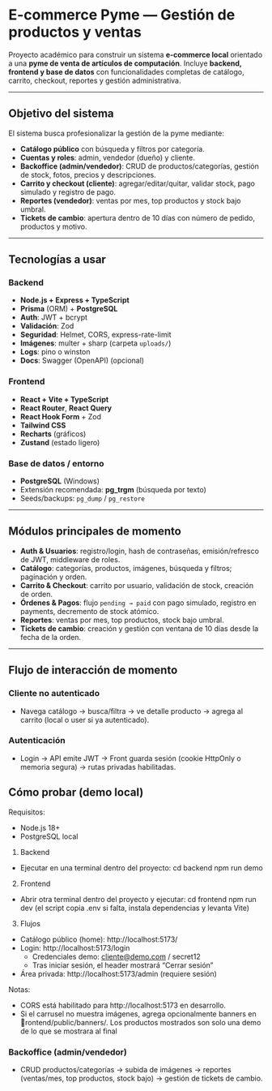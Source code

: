 ﻿# E-commerce Pyme — Gestión de productos y ventas

Proyecto académico para construir un sistema **e-commerce local** orientado a una **pyme de venta de artículos de computación**.
Incluye **backend, frontend y base de datos** con funcionalidades completas de catálogo, carrito, checkout, reportes y gestión administrativa.

---

## Objetivo del sistema

El sistema busca profesionalizar la gestión de la pyme mediante:

- **Catálogo público** con búsqueda y filtros por categoría.
- **Cuentas y roles**: admin, vendedor (dueño) y cliente.
- **Backoffice (admin/vendedor)**: CRUD de productos/categorías, gestión de stock, fotos, precios y descripciones.
- **Carrito y checkout (cliente)**: agregar/editar/quitar, validar stock, pago simulado y registro de pago.
- **Reportes (vendedor)**: ventas por mes, top productos y stock bajo umbral.
- **Tickets de cambio**: apertura dentro de 10 días con número de pedido, productos y motivo.

---

## Tecnologías a usar

### Backend

- **Node.js + Express + TypeScript**
- **Prisma** (ORM) + **PostgreSQL**
- **Auth**: JWT + bcrypt
- **Validación**: Zod
- **Seguridad**: Helmet, CORS, express-rate-limit
- **Imágenes**: multer + sharp (carpeta `uploads/`)
- **Logs**: pino o winston
- **Docs**: Swagger (OpenAPI) (opcional)

### Frontend

- **React + Vite + TypeScript**
- **React Router**, **React Query**
- **React Hook Form** + Zod
- **Tailwind CSS**
- **Recharts** (gráficos)
- **Zustand** (estado ligero)

### Base de datos / entorno

- **PostgreSQL** (Windows)
- Extensión recomendada: **pg_trgm** (búsqueda por texto)
- Seeds/backups: `pg_dump` / `pg_restore`

---

## Módulos principales de momento

- **Auth & Usuarios**: registro/login, hash de contraseñas, emisión/refresco de JWT, middleware de roles.
- **Catálogo**: categorías, productos, imágenes, búsqueda y filtros; paginación y orden.
- **Carrito & Checkout**: carrito por usuario, validación de stock, creación de orden.
- **Órdenes & Pagos**: flujo `pending → paid` con pago simulado, registro en payments, decremento de stock atómico.
- **Reportes**: ventas por mes, top productos, stock bajo umbral.
- **Tickets de cambio**: creación y gestión con ventana de 10 días desde la fecha de la orden.

---

## Flujo de interacción de momento

### Cliente no autenticado

- Navega catálogo → busca/filtra → ve detalle producto → agrega al carrito (local o user si ya autenticado).

### Autenticación

- Login → API emite JWT → Front guarda sesión (cookie HttpOnly o memoria segura) → rutas privadas habilitadas.

## Cómo probar (demo local)

Requisitos:

- Node.js 18+
- PostgreSQL local

1. Backend

- Ejecutar en una terminal dentro del proyecto:
  cd backend
  npm run demo

2. Frontend

- Abrir otra terminal dentro del proyecto y ejecutar:
  cd frontend
  npm run dev
  (el script copia .env si falta, instala dependencias y levanta Vite)

3. Flujos

- Catálogo público (home): http://localhost:5173/
- Login: http://localhost:5173/login
  - Credenciales demo: cliente@demo.com / secret12
  - Tras iniciar sesión, el header mostrará “Cerrar sesión”
- Área privada: http://localhost:5173/admin (requiere sesión)

Notas:

- CORS está habilitado para http://localhost:5173 en desarrollo.
- Si el carrusel no muestra imágenes, agrega opcionalmente banners en rontend/public/banners/.
  Los productos mostrados son solo una demo de lo que se mostrara al final

### Backoffice (admin/vendedor)

- CRUD productos/categorías → subida de imágenes → reportes (ventas/mes, top productos, stock bajo) → gestión de tickets de cambio.

